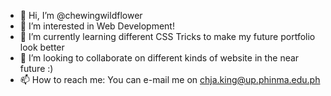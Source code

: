 - 👋 Hi, I’m @chewingwildflower
- 👀 I’m interested in Web Development!
- 🌱 I’m currently learning different CSS Tricks to make my future portfolio look better
- 💞️ I’m looking to collaborate on different kinds of website in the near future :)
- 📫 How to reach me: You can e-mail me on chja.king@up.phinma.edu.ph

<!---
chewingwildflower/chewingwildflower is a ✨ special ✨ repository because its `README.md` (this file) appears on your GitHub profile.
You can click the Preview link to take a look at your changes.
--->
